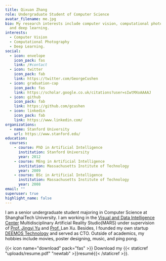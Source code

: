 ```yaml
---
title: Qixuan Zhang
role: Undergraduate Student of Computer Science
avatar_filename: me.jpg
bio: My research interests include computer vision, computational photography,
  and deep learning.
interests:
  - Computer Vision
  - Computational Photography
  - Deep Learning.
social:
  - icon: envelope
    icon_pack: fas
    link: /#contact
  - icon: twitter
    icon_pack: fab
    link: https://twitter.com/GeorgeCushen
  - icon: graduation-cap
    icon_pack: fas
    link: https://scholar.google.co.uk/citations?user=sIwtMXoAAAAJ
  - icon: github
    icon_pack: fab
    link: https://github.com/gcushen
  - icon: linkedin
    icon_pack: fab
    link: https://www.linkedin.com/
organizations:
  - name: Stanford University
    url: https://www.stanford.edu/
education:
  courses:
    - course: PhD in Artificial Intelligence
      institution: Stanford University
      year: 2012
    - course: MEng in Artificial Intelligence
      institution: Massachusetts Institute of Technology
      year: 2009
    - course: BSc in Artificial Intelligence
      institution: Massachusetts Institute of Technology
      year: 2008
email: ""
superuser: true
highlight_name: false
---
```

I am a senior undergraduate student majoring in Computer Science at ShanghaiTech University. I am working in the [Visual and Data Intelligence Center](http://vic.shanghaitech.edu.cn/) Multidisciplinary Artificial Reality Studio(MARS) under supervision of [Prof. Jingyi Yu](https://www.yu-jingyi.com/) and [Prof. ](https://www.xu-lan.com)Lan Xu. Besides, I founded my own startup [DEEMOS Technology](https://www.deemos.com) and served as CTO. Outside of academics, my hobbies include [](http://yuehaolab.com/showcase/)movies, poster designing, [](http://yuehaolab.com/#art_music)music, and ping pong.

{{< icon name="download" pack="fas" >}} Download my {{< staticref "uploads/resume.pdf" "newtab" >}}resumé{{< /staticref >}}.